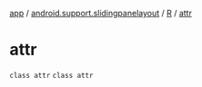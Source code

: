 [app](../../../index.md) / [android.support.slidingpanelayout](../../index.md) / [R](../index.md) / [attr](./index.md)

# attr

`class attr`
`class attr`